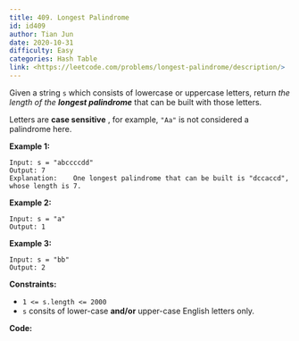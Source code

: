 ```yaml
---
title: 409. Longest Palindrome
id: id409
author: Tian Jun
date: 2020-10-31
difficulty: Easy
categories: Hash Table
link: <https://leetcode.com/problems/longest-palindrome/description/>
---
```


Given a string `s` which consists of lowercase or uppercase letters, return
_the length of the **longest palindrome**_  that can be built with those
letters.

Letters are **case sensitive** , for example, `"Aa"` is not considered a
palindrome here.



**Example 1:**
            
	Input: s = "abccccdd"    
	Output: 7    
	Explanation:    One longest palindrome that can be built is "dccaccd", whose length is 7.    

**Example 2:**
            
	Input: s = "a"    
	Output: 1    

**Example 3:**
            
	Input: s = "bb"    
	Output: 2    



**Constraints:**

  * `1 <= s.length <= 2000`
  * `s` consits of lower-case **and/or** upper-case English letters only.


**Code:**
